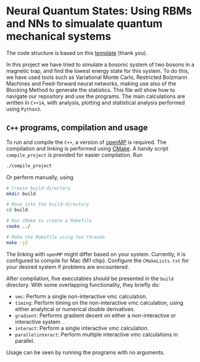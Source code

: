 # Neural Quantum States: Using RBMs and NNs to simualate quantum mechanical systems
The code structure is based on this [template](https://github.com/mortele/variational-monte-carlo-fys4411) (thank you).

In this project we have tried to simulate a bosonic system of two bosons in a magnetic trap, and find the lowest energy state for this system. To do this, we have used tools such as Variational Monte Carlo, Restricted Bolzmann Machines and Feed-forward neural networks, making use also of the Blocking Method to generate the statistics. This file will show how to navigate our repository and use the programs. The main calculations are written in ``C++14``, with analysis, plotting and statistical analysis performed using ``Python3``.

## ``C++`` programs, compilation and usage
To run and compile the ``C++``, a version of [openMP](https://www.openmp.org/) is required. The compilation and linking is performed using [CMake](https://cmake.org/). A handy script ``compile_project`` is provided for easier compilation. Run

```bash
./compile_project
```
Or perform manually, using 
```bash
# Create build-directory
mkdir build

# Move into the build-directory
cd build

# Run CMake to create a Makefile
cmake ../

# Make the Makefile using two threads
make -j2
```
The linking with ``openMP`` might differ based on your system. Currently, it is configured to compile for Mac (M1 chip). Configure the ``CMakeLists.txt`` for your desired system if problems are encountered.

After compilation, five executables should be presented in the ``build`` directory. With some overlapping functionality, they briefly do:

- ``vmc``: Perform a single non-interactive vmc calculation.
- ``timing``: Perform timing on the non-interactive vmc calculation, using either analytical or numerical double derivatives.
- ``gradient``: Performs gradient decent on either a non-interactive or interactive system. .
- ``interact``: Perform a single interactive vmc calculation.
- ``parallelinteract``: Perform multiple interactive vmc calculations in parallel.

Usage can be seen by running the programs with no arguments.

